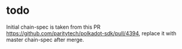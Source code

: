 # todo
Initial chain-spec is taken from this PR https://github.com/paritytech/polkadot-sdk/pull/4394, replace it with master chain-spec after merge. 